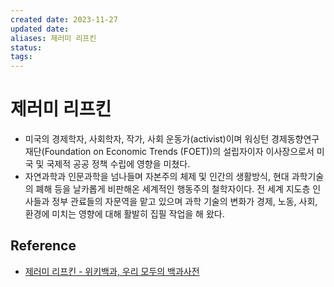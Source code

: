 ```yaml
---
created date: 2023-11-27
updated date: 
aliases: 제러미 리프킨
status: 
tags: 
---
```


# 제러미 리프킨

- 미국의 경제학자, 사회학자, 작가, 사회 운동가(activist)이며 워싱턴 경제동향연구재단(Foundation on Economic Trends (FOET))의 설립자이자 이사장으로서 미국 및 국제적 공공 정책 수립에 영향을 미쳤다.
- 자연과학과 인문과학을 넘나들며 자본주의 체제 및 인간의 생활방식, 현대 과학기술의 폐해 등을 날카롭게 비판해온 세계적인 행동주의 철학자이다. 전 세계 지도층 인사들과 정부 관료들의 자문역을 맡고 있으며 과학 기술의 변화가 경제, 노동, 사회, 환경에 미치는 영향에 대해 활발히 집필 작업을 해 왔다.

## Reference
- [제러미 리프킨 - 위키백과, 우리 모두의 백과사전](https://ko.wikipedia.org/wiki/%EC%A0%9C%EB%9F%AC%EB%AF%B8_%EB%A6%AC%ED%94%84%ED%82%A8)